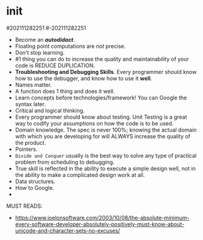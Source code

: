 # init

#202111282251
#-202111282251

-   Become an **_autodidact_**.
-   Floating point computations are _not_ precise.
-   Don't stop learning.
-   #1 thing you can do to increase the quality and maintainability of your code is REDUCE DUPLICATION.
-   **Troubleshooting and Debugging Skills**. Every programmer should know how to use the debugger, and know how to use it **well**.
-   Names matter.
-   A function does 1 thing and does it well.
-   Learn concepts before technologies/framework! You can Google the syntax later.
-   Critical and logical thinking.
-   Every programmer should know about testing. Unit Testing is a great way to codify your assumptions on how the code is to be used.
-   Domain knowledge. The spec is never 100%; knowing the actual domain with which you are developing for will ALWAYS increase the quality of the product.
-   Pointers.
-   `Divide and Conquer` usually is the best way to solve any type of practical problem from scheduling to debugging.
-   True skill is reflected in the ability to execute a simple design well, not in the ability to make a complicated design work at all.
-   Data structures.
-   How to Google.
-

MUST READS:

-   <https://www.joelonsoftware.com/2003/10/08/the-absolute-minimum-every-software-developer-absolutely-positively-must-know-about-unicode-and-character-sets-no-excuses/>
